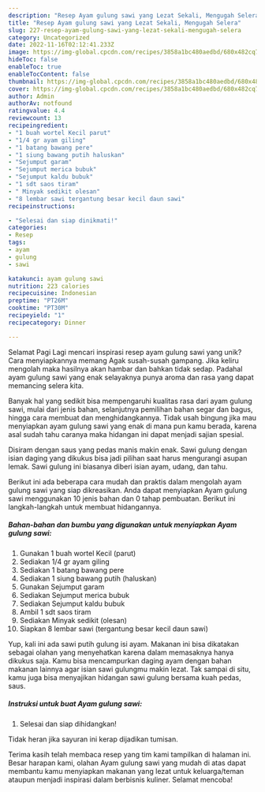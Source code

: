 ```yaml
---
description: "Resep Ayam gulung sawi yang Lezat Sekali, Mengugah Selera"
title: "Resep Ayam gulung sawi yang Lezat Sekali, Mengugah Selera"
slug: 227-resep-ayam-gulung-sawi-yang-lezat-sekali-mengugah-selera
category: Uncategorized
date: 2022-11-16T02:12:41.233Z
image: https://img-global.cpcdn.com/recipes/3858a1bc480aedbd/680x482cq70/ayam-gulung-sawi-foto-resep-utama.jpg
hideToc: false
enableToc: true
enableTocContent: false
thumbnail: https://img-global.cpcdn.com/recipes/3858a1bc480aedbd/680x482cq70/ayam-gulung-sawi-foto-resep-utama.jpg
cover: https://img-global.cpcdn.com/recipes/3858a1bc480aedbd/680x482cq70/ayam-gulung-sawi-foto-resep-utama.jpg
author: Admin
authorAv: notfound
ratingvalue: 4.4
reviewcount: 13
recipeingredient:
- "1 buah wortel Kecil parut"
- "1/4 gr ayam giling"
- "1 batang bawang pere"
- "1 siung bawang putih haluskan"
- "Sejumput garam"
- "Sejumput merica bubuk"
- "Sejumput kaldu bubuk"
- "1 sdt saos tiram"
- " Minyak sedikit olesan"
- "8 lembar sawi tergantung besar kecil daun sawi"
recipeinstructions:

- "Selesai dan siap dinikmati!"
categories:
- Resep
tags:
- ayam
- gulung
- sawi

katakunci: ayam gulung sawi 
nutrition: 223 calories
recipecuisine: Indonesian
preptime: "PT26M"
cooktime: "PT30M"
recipeyield: "1"
recipecategory: Dinner

---
```



Selamat Pagi Lagi mencari inspirasi resep ayam gulung sawi yang unik? Cara menyiapkannya memang Agak susah-susah gampang. Jika keliru mengolah maka hasilnya akan hambar dan bahkan tidak sedap. Padahal ayam gulung sawi yang enak selayaknya punya aroma dan rasa yang dapat memancing selera kita.


Banyak hal yang sedikit bisa mempengaruhi kualitas rasa dari ayam gulung sawi, mulai dari jenis bahan, selanjutnya pemilihan bahan segar dan bagus, hingga cara membuat dan menghidangkannya. Tidak usah bingung jika mau menyiapkan ayam gulung sawi yang enak di mana pun kamu berada, karena asal sudah tahu caranya maka hidangan ini dapat menjadi sajian spesial.

Disiram dengan saus yang pedas manis makin enak. Sawi gulung dengan isian daging yang dikukus bisa jadi pilihan saat harus mengurangi asupan lemak. Sawi gulung ini biasanya diberi isian ayam, udang, dan tahu.


Berikut ini ada beberapa cara mudah dan praktis dalam mengolah ayam gulung sawi yang siap dikreasikan. Anda dapat menyiapkan Ayam gulung sawi menggunakan 10 jenis bahan dan 0 tahap pembuatan. Berikut ini langkah-langkah untuk membuat hidangannya.

<!--inarticleads1-->

##### Bahan-bahan dan bumbu yang digunakan untuk menyiapkan Ayam gulung sawi:

1. Gunakan 1 buah wortel Kecil (parut)
1. Sediakan 1/4 gr ayam giling
1. Sediakan 1 batang bawang pere
1. Sediakan 1 siung bawang putih (haluskan)
1. Gunakan Sejumput garam
1. Sediakan Sejumput merica bubuk
1. Sediakan Sejumput kaldu bubuk
1. Ambil 1 sdt saos tiram
1. Sediakan  Minyak sedikit (olesan)
1. Siapkan 8 lembar sawi (tergantung besar kecil daun sawi)


Yup, kali ini ada sawi putih gulung isi ayam. Makanan ini bisa dikatakan sebagai olahan yang menyehatkan karena dalam memasaknya hanya dikukus saja. Kamu bisa mencampurkan daging ayam dengan bahan makanan lainnya agar isian sawi gulungmu makin lezat. Tak sampai di situ, kamu juga bisa menyajikan hidangan sawi gulung bersama kuah pedas, saus. 

<!--inarticleads2-->

##### Instruksi untuk buat Ayam gulung sawi:


1. Selesai dan siap dihidangkan!

Tidak heran jika sayuran ini kerap dijadikan tumisan. 

Terima kasih telah membaca resep yang tim kami tampilkan di halaman ini. Besar harapan kami, olahan Ayam gulung sawi yang mudah di atas dapat membantu kamu menyiapkan makanan yang lezat untuk keluarga/teman ataupun menjadi inspirasi dalam berbisnis kuliner. Selamat mencoba!

